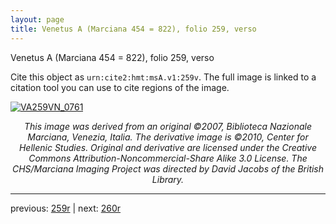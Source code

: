 ```yaml
---
layout: page
title: Venetus A (Marciana 454 = 822), folio 259, verso
---
```


Venetus A (Marciana 454 = 822), folio 259, verso

Cite this object as `urn:cite2:hmt:msA.v1:259v`.  The full image is linked to a citation tool you can use to cite regions of the image.

[![VA259VN_0761](http://www.homermultitext.org/iipsrv?IIIF=/project/homer/pyramidal/deepzoom/hmt/vaimg/2017a/VA259VN_0761.tif/full/800,/0/default.jpg)](http://www.homermultitext.org/ict2/?urn=urn:cite2:hmt:vaimg.2017a:VA259VN_0761) 

<p style="text-align: center; font-style: italic;">This image was derived from an original ©2007, Biblioteca Nazionale Marciana, Venezia, Italia. The derivative image is ©2010, Center for Hellenic Studies. Original and derivative are licensed under the Creative Commons Attribution-Noncommercial-Share Alike 3.0 License. The CHS/Marciana Imaging Project was directed by David Jacobs of the British Library.</p>

---

previous: [259r](../259r/) | next: [260r](../260r/)